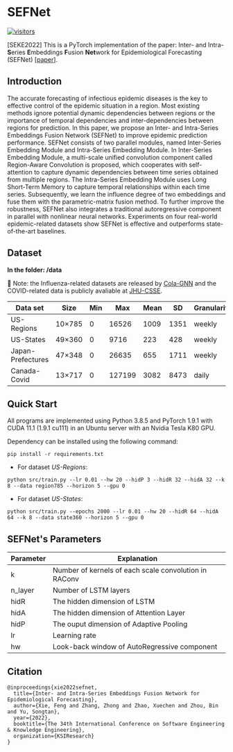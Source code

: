 [visitors-img]: https://visitor-badge.glitch.me/badge?page_id=Xiefeng69.SEFNet
[repo-url]: https://github.com/Xiefeng69/SEFNet

# SEFNet

[![visitors][visitors-img]][repo-url]

[SEKE2022] This is a PyTorch implementation of the paper: Inter- and Intra-**S**eries **E**mbeddings **F**usion **Net**work for Epidemiological Forecasting (SEFNet) \[[paper](http://ksiresearch.org/seke/seke22paper/paper109.pdf)\].

## Introduction
The accurate forecasting of infectious epidemic diseases is the key to effective control of the epidemic situation in a region. Most existing methods ignore potential dynamic dependencies between regions or the importance of temporal dependencies and inter-dependencies between regions for prediction. In this paper, we propose an Inter- and Intra-Series Embeddings Fusion Network (SEFNet) to improve epidemic prediction performance. SEFNet consists of two parallel modules, named Inter-Series Embedding Module and Intra-Series Embedding Module. In Inter-Series Embedding Module, a multi-scale unified convolution component called Region-Aware Convolution is proposed, which cooperates with self-attention to capture dynamic dependencies between time series obtained from multiple regions. The Intra-Series Embedding Module uses Long Short-Term Memory to capture temporal relationships within each time series. Subsequently, we learn the influence degree of two embeddings and fuse them with the parametric-matrix fusion method. To further improve the robustness, SEFNet also integrates a traditional autoregressive component in parallel with nonlinear neural networks. Experiments on four real-world epidemic-related datasets show SEFNet is effective and outperforms state-of-the-art baselines.

## Dataset
**In the folder: /data**

:gift_heart: Note: the Influenza-related datasets are released by [Cola-GNN](https://github.com/amy-deng/colagnn) and the COVID-related data is publicly avaliable at [JHU-CSSE](https://github.com/CSSEGISandData/COVID-19).

|  Data set   | Size  |  Min  | Max  | Mean  | SD  |  Granularity
|  ----  | ----  |  ----  | ----  |  ----  | ----  | ----  |
| US-Regions  |  10×785 | 0 |  16526 | 1009 | 1351 | weekly
| US-States  |  49×360 | 0 | 9716 | 223 | 428 | weekly
| Japan-Prefectures  |  47×348 | 0 |  26635 | 655 | 1711 | weekly
| Canada-Covid  |  13×717 | 0 | 127199 | 3082 | 8473 | daily

## Quick Start

All programs are implemented using Python 3.8.5 and PyTorch 1.9.1 with CUDA 11.1 (1.9.1 cu111) in an Ubuntu server with an Nvidia Tesla K80 GPU.

Dependency can be installed using the following command:
```shell
pip install -r requirements.txt
```

+ For dataset *US-Regions*:
```shell
python src/train.py --lr 0.01 --hw 20 --hidP 3 --hidR 32 --hidA 32 --k 8 --data region785 --horizon 5 --gpu 0
```
+ For dataset *US-States*:
```shell
python src/train.py --epochs 2000 --lr 0.01 --hw 20 --hidR 64 --hidA 64 --k 8 --data state360 --horizon 5 --gpu 0
```

## SEFNet's Parameters
|  Parameter | Explanation |
|  ---- | ----  |
| k | Number of kernels of each scale convolution in RAConv |
| n_layer | Number of LSTM layers  |
| hidR | The hidden dimension of LSTM |
| hidA | The hidden dimension of Attention Layer |
| hidP | The ouput dimension of Adaptive Pooling |
| lr | Learning rate |
| hw | Look-back window of AutoRegressive component |

## Citation
```
@inproceedings{xie2022sefnet,
  title={Inter- and Intra-Series Embeddings Fusion Network for Epidemiological Forecasting},
  author={Xie, Feng and Zhang, Zhong and Zhao, Xuechen and Zhou, Bin and Yu, Songtan},
  year={2022},
  booktitle={The 34th International Conference on Software Engineering & Knowledge Engineering},
  organization={KSIResearch}
}
```